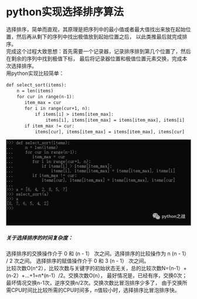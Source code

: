 # python实现选择排序算法
选择排序，简单而直观，其原理是把序列中的最小值或者最大值找出来放在起始位置，然后再从剩下的序列中找出极值放到起始位置之后，
以此类推最后就完成排序。<br>
完成这个过程大致思想：首先需要一个记录器，记录排序排到第几个位置了，然后在剩余的序列中找到极值下标，
最后将记录器位置和极值位置元素交换，完成本次选择排序。<br>
用python实现比较简单：<br>
```
def select_sort(items):
    n = len(items)
    for cur in range(n-1):
       item_max = cur
       for i in range(cur+1, n):
           if items[i] > items[item_max]:
               items[i], items[item_max] = items[item_max], items[i]
       if item_max != cur:
           items[cur], items[item_max] = items[item_max], items[cur]
```
![](png/29.png)
##### 关于选择排序的时间复杂度：
选择排序的交换操作介于 0 和 (n - 1） 次之间。选择排序的比较操作为 n (n - 1） / 2 次之间。
选择排序的赋值操作介于 0 和 3 (n - 1） 次之间。<br>
比较次数O(n^2），比较次数与关键字的初始状态无关，总的比较次数N=(n-1）+(n-2）+...+1=n*(n-1）/2。交换次数O(n），
最好情况是，已经有序，交换0次；最坏情况交换n-1次，逆序交换n/2次。交换次数比冒泡排序少多了，
由于交换所需CPU时间比比较所需的CPU时间多，n值较小时，选择排序比冒泡排序快。<br>
